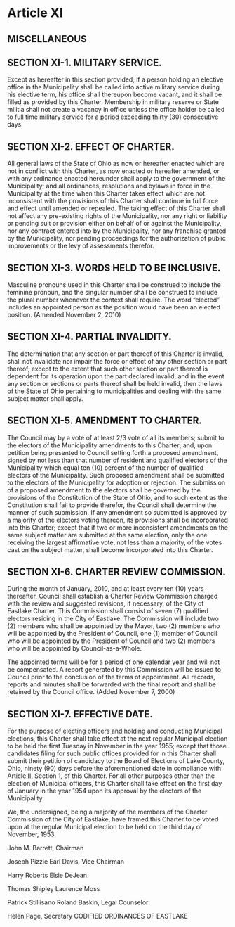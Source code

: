 
Article XI
==========

MISCELLANEOUS
-------------

SECTION XI-1.  MILITARY SERVICE.
--------------------------------

Except as hereafter in this section provided, if a person holding an elective office in the Municipality shall be called into active military service during his elective term, his office shall thereupon become vacant, and it shall be filled as provided by this Charter.  Membership in military reserve or State militia shall not create a vacancy in office unless the office holder be called to full time military service for a period exceeding thirty (30) consecutive days.

SECTION XI-2.  EFFECT OF CHARTER.
---------------------------------

All general laws of the State of Ohio as now or hereafter enacted which are not in conflict with this Charter, as now enacted or hereafter amended, or with any ordinance enacted hereunder shall apply to the government of the Municipality; and all ordinances, resolutions and bylaws in force in the Municipality at the time when this Charter takes effect which are not inconsistent with the provisions of this Charter shall continue in full force and effect until amended or repealed.
The taking effect of this Charter shall not affect any pre-existing rights of the Municipality, nor any right or liability or pending suit or provision either on behalf of or against the Municipality, nor any contract entered into by the Municipality, nor any franchise granted by the Municipality, nor pending proceedings for the authorization of public improvements or the levy of assessments therefor.

SECTION XI-3.  WORDS HELD TO BE INCLUSIVE.
------------------------------------------

Masculine pronouns used in this Charter shall be construed to include the feminine pronoun, and the singular number shall be construed to include the plural number whenever the context shall require.  The word “elected” includes an appointed person as the position would have been an elected position. 
(Amended November 2, 2010)

SECTION XI-4.  PARTIAL INVALIDITY.
----------------------------------

The determination that any section or part thereof of this Charter is invalid, shall not invalidate nor impair the force or effect of any other section or part thereof, except to the extent that such other section or part thereof is dependent for its operation upon the part declared invalid; and in the event any section or sections or parts thereof shall be held invalid, then the laws of the State of Ohio pertaining to municipalities and dealing with the same subject matter shall apply.

SECTION XI-5.  AMENDMENT TO CHARTER.
------------------------------------

The Council may by a vote of at least 2/3 vote of all its members; submit to the electors of the Municipality amendments to this Charter; and, upon petition being presented to Council setting forth a proposed amendment, signed by not less than that number of resident and qualified electors of the Municipality which equal ten (10) percent of the number of qualified electors of the Municipality.  Such proposed amendment shall be submitted to the electors of the Municipality for adoption or rejection.  The submission of a proposed amendment to the electors shall be governed by the provisions of the Constitution of the State of Ohio, and to such extent as the Constitution shall fail to provide therefor, the Council shall determine the manner of such submission.  If any amendment so submitted is approved by a majority of the electors voting thereon, its provisions shall be incorporated into this Charter; except that if two or more inconsistent amendments on the same subject matter are submitted at the same election, only the one receiving the largest affirmative vote, not less than a majority, of the votes cast on the subject matter, shall become incorporated into this Charter.

SECTION XI-6.  CHARTER REVIEW COMMISSION.
-----------------------------------------

During the month of January, 2010, and at least every ten (10) years thereafter, Council shall establish a Charter Review Commission charged with the review and suggested revisions, if necessary, of the City of Eastlake Charter.  This Commission shall consist of seven (7) qualified electors residing in the City of Eastlake.  The Commission will include two (2) members who shall be appointed by the Mayor, two (2) members who will be appointed by the President of Council, one (1) member of Council who will be appointed by the President of Council and two (2) members who will be appointed by Council-as-a-Whole.

The appointed terms will be for a period of one calendar year and will not be compensated.  A report generated by this Commission will be issued to Council prior to the conclusion of the terms of appointment.  All records, reports and minutes shall be forwarded with the final report and shall be retained by the Council office.
(Added November 7, 2000)

SECTION XI-7.  EFFECTIVE DATE.
------------------------------

For the purpose of electing officers and holding and conducting Municipal elections, this Charter shall take effect at the next regular Municipal election to be held the first Tuesday in November in the year 1955; except that those candidates filing for such public offices provided for in this Charter shall submit their petition of candidacy to the Board of Elections of Lake County, Ohio, ninety (90) days before the aforementioned date in compliance with Article II, Section 1, of this Charter.  For all other purposes other than the election of Municipal officers, this Charter shall take effect on the first day of January in the year 1954 upon its approval by the electors of the Municipality.

We, the undersigned, being a majority of the members of the Charter Commission of the City of Eastlake, have framed this Charter to be voted upon at the regular Municipal election to be held on the third day of November, 1953.

John M. Barrett, Chairman

Joseph Pizzie
Earl Davis, Vice Chairman

Harry Roberts
Elsie DeJean

Thomas Shipley
Laurence Moss

Patrick Stillisano
Roland Baskin, Legal Counselor

Helen Page, Secretary
CODIFIED ORDINANCES OF EASTLAKE
